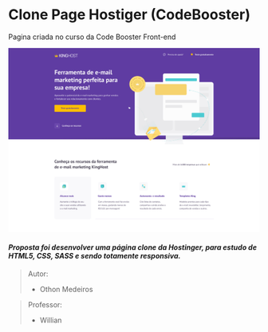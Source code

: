 # Clone Page Hostiger (CodeBooster)

Pagina criada no curso da Code Booster Front-end 

![](https://github.com/othonsm/Clone-HostigerPage-CodeBooster/blob/main/img/page.jpeg)
#### *Proposta foi desenvolver uma página clone da Hostinger, para estudo de HTML5, CSS, SASS e sendo totamente responsiva.*


> Autor: 
> - Othon Medeiros

> Professor: 
> - Willian





